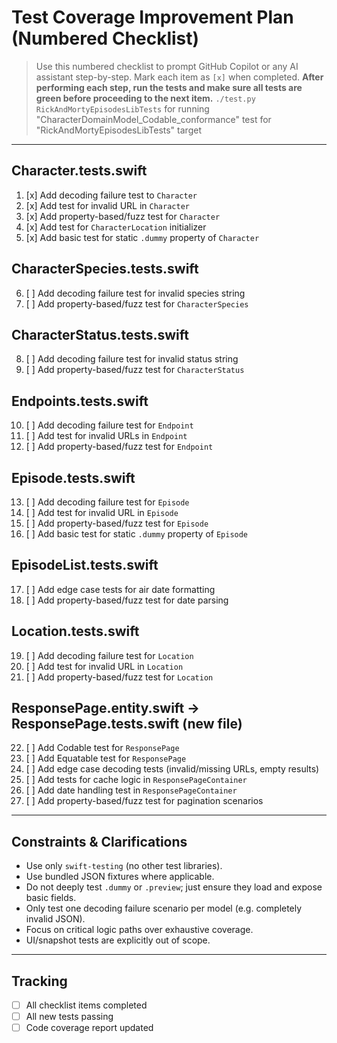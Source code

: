 
# Test Coverage Improvement Plan (Numbered Checklist)

> Use this numbered checklist to prompt GitHub Copilot or any AI assistant step-by-step.
> Mark each item as `[x]` when completed.
> **After performing each step, run the tests and make sure all tests are green before proceeding to the next item.**
> `./test.py RickAndMortyEpisodesLibTests`
> for running "CharacterDomainModel_Codable_conformance" test
> for "RickAndMortyEpisodesLibTests" target


---

## Character.tests.swift
1. [x] Add decoding failure test to `Character`
2. [x] Add test for invalid URL in `Character`
3. [x] Add property-based/fuzz test for `Character`
4. [x] Add test for `CharacterLocation` initializer
5. [x] Add basic test for static `.dummy` property of `Character`

## CharacterSpecies.tests.swift
6. [ ] Add decoding failure test for invalid species string
7. [ ] Add property-based/fuzz test for `CharacterSpecies`

## CharacterStatus.tests.swift
8. [ ] Add decoding failure test for invalid status string
9. [ ] Add property-based/fuzz test for `CharacterStatus`

## Endpoints.tests.swift
10. [ ] Add decoding failure test for `Endpoint`
11. [ ] Add test for invalid URLs in `Endpoint`
12. [ ] Add property-based/fuzz test for `Endpoint`

## Episode.tests.swift
13. [ ] Add decoding failure test for `Episode`
14. [ ] Add test for invalid URL in `Episode`
15. [ ] Add property-based/fuzz test for `Episode`
16. [ ] Add basic test for static `.dummy` property of `Episode`

## EpisodeList.tests.swift
17. [ ] Add edge case tests for air date formatting
18. [ ] Add property-based/fuzz test for date parsing

## Location.tests.swift
19. [ ] Add decoding failure test for `Location`
20. [ ] Add test for invalid URL in `Location`
21. [ ] Add property-based/fuzz test for `Location`

## ResponsePage.entity.swift → ResponsePage.tests.swift (new file)
22. [ ] Add Codable test for `ResponsePage`
23. [ ] Add Equatable test for `ResponsePage`
24. [ ] Add edge case decoding tests (invalid/missing URLs, empty results)
25. [ ] Add tests for cache logic in `ResponsePageContainer`
26. [ ] Add date handling test in `ResponsePageContainer`
27. [ ] Add property-based/fuzz test for pagination scenarios

---

## Constraints & Clarifications

- Use only `swift-testing` (no other test libraries).
- Use bundled JSON fixtures where applicable.
- Do not deeply test `.dummy` or `.preview`; just ensure they load and expose basic fields.
- Only test one decoding failure scenario per model (e.g. completely invalid JSON).
- Focus on critical logic paths over exhaustive coverage.
- UI/snapshot tests are explicitly out of scope.

---

## Tracking

- [ ] All checklist items completed
- [ ] All new tests passing
- [ ] Code coverage report updated
